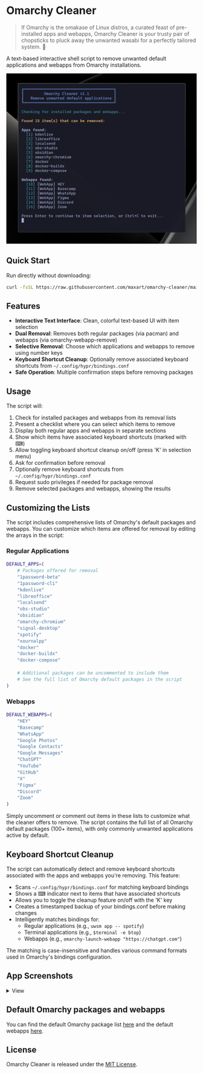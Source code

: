 # Omarchy Cleaner

> If Omarchy is the omakase of Linux distros, a curated feast of pre-installed apps and webapps, Omarchy Cleaner is your trusty pair of chopsticks to pluck away the unwanted wasabi for a perfectly tailored system. 🥢

A text-based interactive shell script to remove unwanted default applications and webapps from Omarchy installations.

![Screenshot of Omarchy Cleaner.](./screenshot.png)

## Quick Start

Run directly without downloading:

```bash
curl -fsSL https://raw.githubusercontent.com/maxart/omarchy-cleaner/main/omarchy-cleaner.sh | bash
```


## Features

- **Interactive Text Interface**: Clean, colorful text-based UI with item selection
- **Dual Removal**: Removes both regular packages (via pacman) and webapps (via omarchy-webapp-remove)
- **Selective Removal**: Choose which applications and webapps to remove using number keys
- **Keyboard Shortcut Cleanup**: Optionally remove associated keyboard shortcuts from `~/.config/hypr/bindings.conf`
- **Safe Operation**: Multiple confirmation steps before removing packages

## Usage

The script will:
1. Check for installed packages and webapps from its removal lists
2. Present a checklist where you can select which items to remove
3. Display both regular apps and webapps in separate sections
4. Show which items have associated keyboard shortcuts (marked with ⌨)
5. Allow toggling keyboard shortcut cleanup on/off (press 'K' in selection menu)
6. Ask for confirmation before removal
7. Optionally remove keyboard shortcuts from `~/.config/hypr/bindings.conf`
8. Request sudo privileges if needed for package removal
9. Remove selected packages and webapps, showing the results

## Customizing the Lists

The script includes comprehensive lists of Omarchy's default packages and webapps. You can customize which items are offered for removal by editing the arrays in the script:

### Regular Applications
```bash
DEFAULT_APPS=(
    # Packages offered for removal
    "1password-beta"
    "1password-cli"
    "kdenlive"
    "libreoffice"
    "localsend"
    "obs-studio"
    "obsidian"
    "omarchy-chromium"
    "signal-desktop"
    "spotify"
    "xournalpp"
    "docker"
    "docker-buildx"
    "docker-compose"
    
    # Additional packages can be uncommented to include them
    # See the full list of Omarchy default packages in the script
)
```

### Webapps
```bash
DEFAULT_WEBAPPS=(
    "HEY"
    "Basecamp"
    "WhatsApp"
    "Google Photos"
    "Google Contacts"
    "Google Messages"
    "ChatGPT"
    "YouTube"
    "GitHub"
    "X"
    "Figma"
    "Discord"
    "Zoom"
)
```

Simply uncomment or comment out items in these lists to customize what the cleaner offers to remove. The script contains the full list of all Omarchy default packages (100+ items), with only commonly unwanted applications active by default.

## Keyboard Shortcut Cleanup

The script can automatically detect and remove keyboard shortcuts associated with the apps and webapps you're removing. This feature:

- Scans `~/.config/hypr/bindings.conf` for matching keyboard bindings
- Shows a ⌨ indicator next to items that have associated shortcuts
- Allows you to toggle the cleanup feature on/off with the 'K' key
- Creates a timestamped backup of your bindings.conf before making changes
- Intelligently matches bindings for:
  - Regular applications (e.g., `uwsm app -- spotify`)
  - Terminal applications (e.g., `$terminal -e btop`)
  - Webapps (e.g., `omarchy-launch-webapp "https://chatgpt.com"`)

The matching is case-insensitive and handles various command formats used in Omarchy's bindings configuration.

## App Screenshots

<details>
<summary>View</summary>

![Screenshot 2](./media/screenshot-2.png)
![Screenshot 3](./media/screenshot-3.png)
![Screenshot 4](./media/screenshot-4.png)
![Screenshot 5](./media/screenshot-5.png)

</details>


## Default Omarchy packages and webapps
You can find the default Omarchy package list [here](https://github.com/basecamp/omarchy/blob/master/install/packages.sh) and the default webapps [here](https://github.com/basecamp/omarchy/blob/master/install/packaging/webapps.sh).


## License

Omarchy Cleaner is released under the [MIT License](https://opensource.org/licenses/MIT).